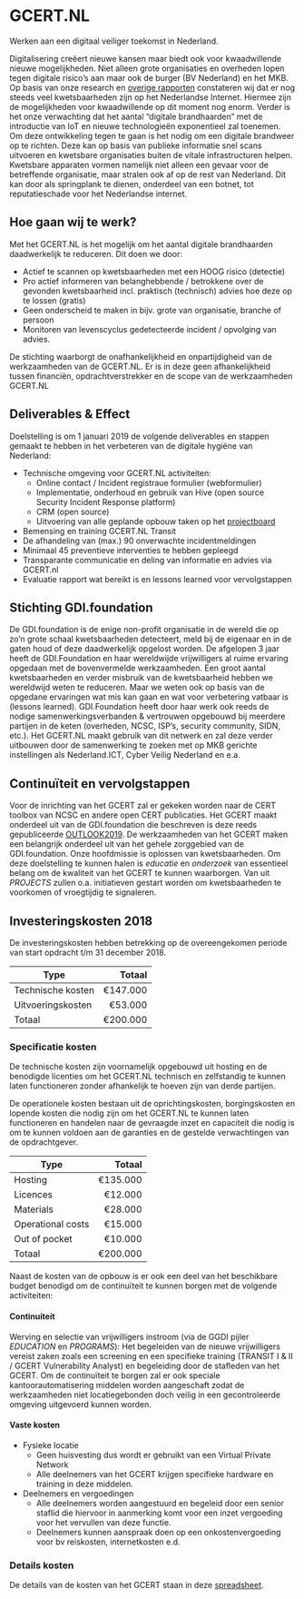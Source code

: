 
# GCERT.NL
Werken aan een digitaal veiliger toekomst in Nederland.

Digitalisering creëert nieuwe kansen maar biedt ook voor kwaadwillende nieuwe mogelijkheden. Niet alleen grote organisaties en overheden lopen tegen digitale risico’s aan maar ook de burger (BV Nederland) en het MKB.
Op basis van onze research en [overige rapporten](https://www.ncsc.nl/actueel/nieuwsberichten/onderzoeksrapport-digitale-hygiene-nederland.html) constateren wij dat er nog steeds veel kwetsbaarheden zijn op het Nederlandse Internet. Hiermee zijn de mogelijkheden voor kwaadwillende op dit moment nog enorm. Verder is het onze verwachting dat het aantal “digitale brandhaarden” met de introductie van IoT en nieuwe technologieën exponentieel zal toenemen.
Om deze ontwikkeling tegen te gaan is het nodig om een digitale brandweer op te richten. Deze kan op basis van publieke informatie snel scans uitvoeren en kwetsbare organisaties buiten de vitale infrastructuren helpen. Kwetsbare apparaten vormen namelijk niet alleen een gevaar voor de betreffende organisatie, maar stralen ook af op de rest van Nederland. Dit kan door als springplank te dienen, onderdeel van een botnet, tot reputatieschade voor het Nederlandse internet.

## Hoe gaan wij te werk?
Met het GCERT.NL is het mogelijk om het aantal digitale brandhaarden daadwerkelijk te reduceren. Dit doen we door:
- Actief te scannen op kwetsbaarheden met een HOOG risico (detectie)
- Pro actief informeren van belanghebbende / betrokkene over de gevonden kwetsbaarheid incl. praktisch (technisch) advies hoe deze op te lossen (gratis)
- Geen onderscheid te maken in bijv.  grote van organisatie, branche of persoon
- Monitoren van levenscyclus gedetecteerde incident / opvolging van advies.

De stichting waarborgt de onafhankelijkheid en onpartijdigheid van de werkzaamheden van de GCERT.NL. Er is in deze geen afhankelijkheid tussen financiën, opdrachtverstrekker en de scope van de werkzaamheden GCERT.NL

## Deliverables & Effect
Doelstelling is om 1 januari 2019 de volgende deliverables en stappen gemaakt te hebben in het verbeteren van de digitale hygiëne van Nederland:
* Technische omgeving voor GCERT.NL activiteiten:
  * Online contact / Incident registraue formulier (webformulier)
  * Implementatie, onderhoud en gebruik van Hive (open source Security Incident Response platform)
  * CRM (open source)
  * Uitvoering van alle geplande opbouw taken op het [projectboard](https://github.com/GDI-foundation/GDI.foundation/projects/4)
* Bemensing en training GCERT.NL Transit
* De afhandeling van (max.) 90 onverwachte incidentmeldingen
* Minimaal 45 preventieve interventies te hebben gepleegd
* Transparante communicatie en deling van informatie en advies via GCERT.nl
* Evaluatie rapport wat bereikt is en lessons learned voor vervolgstappen

## Stichting GDI.foundation
De GDI.foundation is de enige non-profit organisatie in de wereld die op zo’n grote schaal kwetsbaarheden detecteert, meld bij de eigenaar en in de gaten houd of deze daadwerkelijk opgelost worden.
De afgelopen 3 jaar heeft de GDI.Foundation en haar wereldwijde vrijwilligers al ruime ervaring opgedaan met de bovenvermelde werkzaamheden. Een groot aantal kwetsbaarheden en verder misbruik van de kwetsbaarheid hebben we wereldwijd weten te reduceren. Maar we weten ook op basis van de opgedane ervaringen wat mis kan gaan en wat voor verbetering vatbaar is (lessons learned).
 GDI.Foundation heeft door haar werk ook reeds de nodige samenwerkingsverbanden & vertrouwen opgebouwd bij meerdere partijen in de keten (overheden, NCSC, ISP’s, security community, SIDN, etc.). Het GCERT.NL maakt gebruik van dit netwerk en zal deze verder uitbouwen door de samenwerking te zoeken met op MKB gerichte instellingen als Nederland.ICT, Cyber Veilig Nederland en e.a.

## Continuïteit en vervolgstappen
Voor de inrichting van het GCERT zal er gekeken worden naar de CERT toolbox van NCSC en andere open CERT publicaties.
Het GCERT maakt onderdeel uit van de GDI.foundation die beschreven is deze reeds gepubliceerde [OUTLOOK2019](https://github.com/GDI-foundation/GDI.foundation/blob/master/about/outlook2019.md).
De werkzaamheden van het GCERT maken een belangrijk onderdeel uit van het gehele zorggebied van de GDI.foundation.
Onze hoofdmissie is oplossen van kwetsbaarheden. Om deze doelstelling te kunnen halen is *educatie* en *onderzoek* van essentieel belang om de kwaliteit van het GCERT te kunnen waarborgen.
Van uit *PROJECTS* zullen o.a. initiatieven gestart worden om kwetsbaarheden te voorkomen of vroegtijdig te signaleren.

## Investeringskosten 2018
De investeringskosten hebben betrekking op de overeengekomen periode van start opdracht t/m 31 december 2018.

| Type                      | Totaal   |
| ------------------------- | --------:|
| Technische kosten         | €147.000 |
| Uitvoeringskosten         |  €53.000 |
| Totaal                    | €200.000 |

### Specificatie kosten

De technische kosten zijn voornamelijk opgebouwd uit hosting en de benodigde licenties om het GCERT.NL technisch en zelfstandig te kunnen laten functioneren zonder afhankelijk te hoeven zijn van derde partijen.

De operationele kosten bestaan uit de oprichtingskosten, borgingskosten en lopende kosten die nodig zijn om het GCERT.NL te kunnen laten functioneren en handelen naar de gevraagde inzet en capaciteit die nodig is om te kunnen voldoen aan de garanties en de gestelde verwachtingen van de opdrachtgever.

| Type                      | Totaal   |
| ------------------------- | --------:|
| Hosting                   | €135.000 |
| Licences                  |  €12.000 |
| Materials                 |  €28.000 |
| Operational costs         |  €15.000 |
| Out of pocket             |  €10.000 |
| Totaal                    | €200.000 |

Naast de kosten van de opbouw is er ook een deel van het beschikbare budget benodigd om de continuïteit te kunnen borgen met de volgende activiteiten:

#### Continuiteit
Werving en selectie van vrijwilligers instroom (via de GGDI pijler *EDUCATION* en *PROGRAMS*): Het begeleiden van de nieuwe vrijwilligers vereist zaken zoals een screening en een specifieke training (TRANSIT I & II / GCERT Vulnerability Analyst)
 en begeleiding door de stafleden van het GCERT. Om de continuïteit te borgen zal er ook speciale kantoorautomatisering middelen worden aangeschaft zodat de werkzaamheden niet locatiegebonden doch veilig in een gecontroleerde omgeving uitgevoerd kunnen worden.


#### Vaste kosten
* Fysieke locatie
  * Geen huisvesting dus wordt er gebruikt van een Virtual Private Network
  * Alle deelnemers van het GCERT krijgen specifieke hardware en training in deze middelen.
* Deelnemers en vergoedingen
  * Alle deelnemers worden aangestuurd en begeleid door een senior staflid die hiervoor in aanmerking komt voor een inzet vergoeding voor het vervullen van deze functie.
  * Deelnemers kunnen aanspraak doen op een onkostenvergoeding voor bv reiskosten, internetkosten e.d.

 ### Details kosten
 De details van de kosten van het GCERT staan in deze [spreadsheet](/publicaties/GCERT.xlsx).
